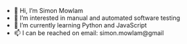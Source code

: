 - 👋 Hi, I’m Simon Mowlam
- 👀 I’m interested in manual and automated software testing
- 🌱 I’m currently learning Python and JavaScript
- 📫 I can be reached on email: simon.mowlam@gmail
